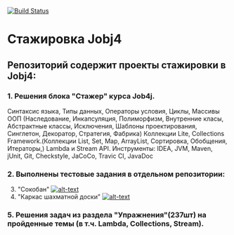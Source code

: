 [![Build Status](https://www.travis-ci.com/AJIEKCanderG/job4j_elementary.svg?branch=master)](https://www.travis-ci.com/AJIEKCanderG/job4j_elementary)

# Стажировка Jobj4

## Репозиторий содержит проекты стажировки в Jobj4:

### 1. Решения блока "Стажер" курса Job4j.
Синтаксис языка, Типы данных, Операторы условия, Циклы, Массивы
ООП (Наследование, Инкапсуляция, Полиморфизм, Внутренние класы, Абстрактные классы, Исключения, Шаблоны проектирования, Синглетон, Декоратор, Стратегия, Фабрика)
Коллекции Lite, Collections Framework.(Коллекции List, Set, Map, ArrayList, Сортировка, Обобщения, Итераторы,)
Lambda и Stream API.
Инструменты: IDEA, JVM, Maven, jUnit, Git, Сheckstyle, JaCoCo, Travic CI, JavaDoc
 
### 2. Выполнены тестовые задания в отдельном репозитории: 
3. "Сокобан"  [![alt-text](https://img.shields.io/badge/-github-24292E?style=plastic&logo=github&logoColor=white-<Сокобан>-<COLOR>)](https://github.com/AJIEKCanderG/games_oop_javafx/tree/master/puzzle)&nbsp;&nbsp;
4. "Каркас шахматной доски" [![alt-text](https://img.shields.io/badge/-github-24292E?style=plastic&logo=github&logoColor=white)](https://github.com/AJIEKCanderG/games_oop_javafx/tree/master/chess)&nbsp;&nbsp;

### 5. Решения задач из раздела "Упражнения"(237шт) на пройденные темы (в т.ч. Lambda, Collections, Stream).
